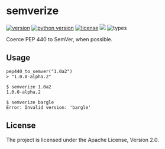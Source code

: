 # semverize

[![version](https://img.shields.io/pypi/v/semverize?style=flat-square)][pypi]
[![python version](https://img.shields.io/pypi/pyversions/semverize?style=flat-square)][pypi]
[![license](https://img.shields.io/pypi/l/semverize?style=flat-square)][pypi]
![](https://img.shields.io/badge/coverage-100%25-brightgreen?style=flat-square)
![types](https://img.shields.io/badge/types-mypy-brightgreen?style=flat-square)

Coerce PEP 440 to SemVer, when possible.

[pypi]: https://pypi.org/project/semverize/


## Usage

```pyconsole
pep440_to_semver("1.0a2")
> "1.0.0-alpha.2"
```


```console
$ semverize 1.0a2
1.0.0-alpha.2

$ semverize bargle
Error: Invalid version: 'bargle'
```


## License

The project is licensed under the Apache License, Version 2.0.
